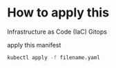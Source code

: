 # How to apply this

Infrastructure as Code (IaC)
Gitops

apply this manifest

```cmd
kubectl apply -f filename.yaml
```

